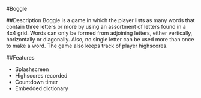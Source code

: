 #Boggle

##Description
Boggle is a game in which the player lists as many words that contain three letters or more by using an assortment of letters found in a 4x4 grid. Words can only be formed from adjoining letters, either vertically, horizontally or diagonally. Also, no single letter can be used more than once to make a word. The game also keeps track of player highscores.

##Features
* Splashscreen
* Highscores recorded
* Countdown timer
* Embedded dictionary
